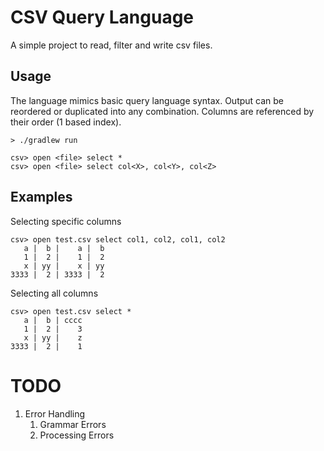 # CSV Query Language

A simple project to read, filter and write csv files.

## Usage
The language mimics basic query language syntax. Output can be reordered
or duplicated into any combination.  Columns are referenced by their 
order (1 based index).

    > ./gradlew run

    csv> open <file> select *
    csv> open <file> select col<X>, col<Y>, col<Z>

## Examples

Selecting specific columns

    csv> open test.csv select col1, col2, col1, col2
       a |  b |    a |  b
       1 |  2 |    1 |  2
       x | yy |    x | yy
    3333 |  2 | 3333 |  2

Selecting all columns

    csv> open test.csv select *
       a |  b | cccc
       1 |  2 |    3
       x | yy |    z
    3333 |  2 |    1


# TODO
1. Error Handling
   1. Grammar Errors
   2. Processing Errors
